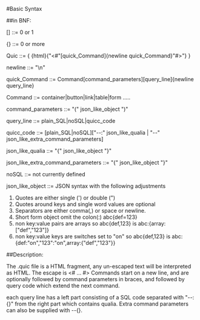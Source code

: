 
#Basic Syntax


##in BNF:

[]  ::= 0 or 1

{}  ::= 0 or more

Quic ::= { {html}{"<#"[quick_Command]{newline quick_Command}"#>"} }

newline ::= "\n"

quick_Command ::=  Command[command_parameters][query_line]{newline query_line}

Command ::= container|button|link|table|form .....

command_parameters ::= "(" json_like_object ")"	 

query_line ::= plain_SQL|noSQL|quicc_code

quicc_code ::=  [plain_SQL|noSQL]["--:" json_like_qualia | "--" json_like_extra_command_parameters]
      
json_like_qualia ::= "{" json_like_object "}"	  

json_like_extra_command_parameters ::= "{" json_like_object "}"	  
	  
noSQL ::= not currently defined

json_like_object ::= JSON syntax with the following adjustments
1. Quotes are either single (') or double (")
2. Quotes around keys and single word values are optional
3. Separators are either comma(,) or space or newline.
4. Short form object omit the  colon(:)  abc{def=123} 
5. non key:value pairs are arrays so  abc{def,123} is abc:{array:["def","123"]}
5. non key:value keys are switches set to "on" so abc{def,123} is abc:{def:"on","123":"on",array:{"def","123"}}





##Description:

The .quic file is a HTML fragment, any un-escaped text will be interpreted as HTML.
The escape is <# ... #>
Commands start on a new line, and are optionally followed by command parameters in braces, 
and followed by query code which extend the next command.

each query line has a left part consisting of a SQL code separated with  "--:{}" from the right part 
which contains qualia. Extra command parameters can also be supplied with  --{}.





